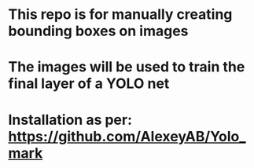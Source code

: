 # This repo is for manually creating bounding boxes on images
# The images will be used to train the final layer of a YOLO net

# Installation as per: https://github.com/AlexeyAB/Yolo_mark